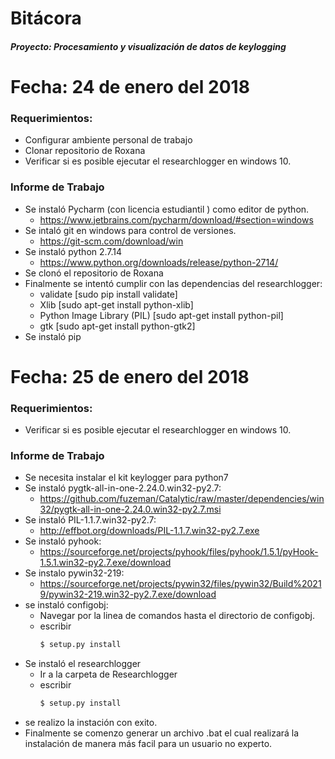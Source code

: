 # Bitácora

#### *Proyecto: Procesamiento y visualización de datos de keylogging*

# Fecha: 24 de enero del 2018

### Requerimientos:

 - Configurar ambiente personal de trabajo
 - Clonar repositorio de Roxana 
 - Verificar si es posible ejecutar el researchlogger en windows 10.
 
### Informe de Trabajo
 
 + Se instaló Pycharm (con licencia estudiantil ) como editor de python.
 	- https://www.jetbrains.com/pycharm/download/#section=windows
 + Se intaló git en windows para control de versiones.
 	- https://git-scm.com/download/win
 + Se instaló python 2.7.14
    - https://www.python.org/downloads/release/python-2714/
 + Se clonó el repositorio de Roxana
 + Finalmente se intentó cumplir con las dependencias del researchlogger:
    - validate [sudo pip install validate]
    - Xlib [sudo apt-get install python-xlib]
    - Python Image Library (PIL) [sudo apt-get install python-pil]
    - gtk [sudo apt-get install python-gtk2]
  + Se instaló pip
 
 # Fecha: 25 de enero del 2018

### Requerimientos:

 - Verificar si es posible ejecutar el researchlogger en windows 10.
 
### Informe de Trabajo
 
 + Se necesita instalar el kit keylogger para python7
 + Se instaló pygtk-all-in-one-2.24.0.win32-py2.7:
    - https://github.com/fuzeman/Catalytic/raw/master/dependencies/win32/pygtk-all-in-one-2.24.0.win32-py2.7.msi
 + Se instaló PIL-1.1.7.win32-py2.7:
    - http://effbot.org/downloads/PIL-1.1.7.win32-py2.7.exe
 + Se instaló pyhook:
    - https://sourceforge.net/projects/pyhook/files/pyhook/1.5.1/pyHook-1.5.1.win32-py2.7.exe/download
 + Se instalo pywin32-219:
    - https://sourceforge.net/projects/pywin32/files/pywin32/Build%20219/pywin32-219.win32-py2.7.exe/download
 + se instaló configobj:
    - Navegar por la linea de comandos hasta el directorio de configobj.
    - escribir 
        ```sh
        $ setup.py install
        ```
 + Se instaló el researchlogger
    - Ir a la carpeta de Researchlogger
    - escribir 
        ```sh
        $ setup.py install
        ```
 + se realizo la instación con exito.
 + Finalmente se comenzo generar un archivo .bat el cual realizará la instalación de manera más facil para un usuario no experto.

     